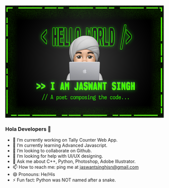 ![Cover Pic](/readme-pic.png "Cover Image")
### Hola Developers 👋

- 🔭 I’m currently working on Tally Counter Web App.
- 🌱 I’m currently learning Advanced Javascript.
- 👯 I’m looking to collaborate on Github.
- 🤔 I’m looking for help with UI/UX designing.
- 💬 Ask me about C++, Python, Photoshop, Adobe Illustrator.
- 📫 How to reach me: ping me at jaswantsinghjsn@gmail.com
- 😄 Pronouns: He/His
- ⚡ Fun fact: Python was NOT named after a snake.

